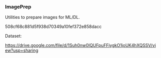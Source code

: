 ### ImagePrep

Utilities to prepare images for ML/DL.

508cf68c881d5f938d70349a10fef372e858dacc

Dataset:

https://drive.google.com/file/d/1Suh0nw0IQUFpuFFiygkO1joUK4hXQSSV/view?usp=sharing

